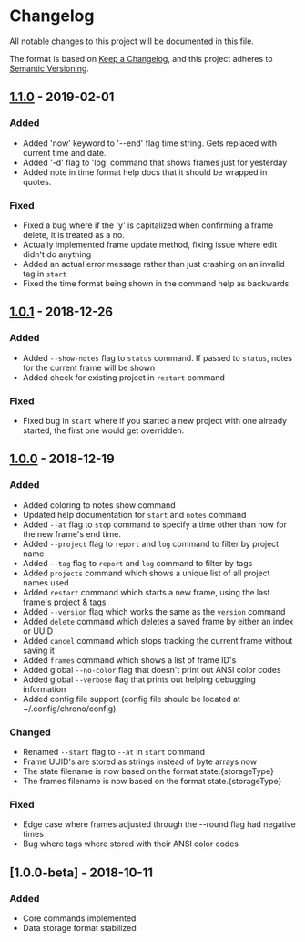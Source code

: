 # Changelog

All notable changes to this project will be documented in this file.

The format is based on [Keep a Changelog](https://keepachangelog.com/en/1.0.0/),
and this project adheres to [Semantic Versioning](https://semver.org/spec/v2.0.0.html).

## [1.1.0] - 2019-02-01 ##
### Added
- Added 'now' keyword to '--end' flag time string. Gets replaced with current time and date.
- Added '-d' flag to 'log' command that shows frames just for yesterday
- Added note in time format help docs that it should be wrapped in quotes.

### Fixed
- Fixed a bug where if the 'y' is capitalized when confirming a frame delete, it is treated as a no.
- Actually implemented frame update method, fixing issue where edit didn't do anything
- Added an actual error message rather than just crashing on an invalid tag in `start`
- Fixed the time format being shown in the command help as backwards


## [1.0.1] - 2018-12-26 ##
### Added
- Added `--show-notes` flag to `status` command. If passed to `status`, notes for the current frame will be shown
- Added check for existing project in `restart` command

### Fixed
- Fixed bug in `start` where if you started a new project with one already started, the first one would get overridden.

## [1.0.0] - 2018-12-19
### Added
- Added coloring to notes show command
- Updated help documentation for `start` and `notes` command
- Added `--at` flag to `stop` command to specify a time other than now for the new frame's end time.
- Added `--project` flag to `report` and `log` command to filter by project name
- Added `--tag` flag to `report` and `log` command to filter by tags
- Added `projects` command which shows a unique list of all project names used
- Added `restart` command which starts a new frame, using the last frame's project & tags
- Added `--version` flag which works the same as the `version` command
- Added `delete` command which deletes a saved frame by either an index or UUID
- Added `cancel` command which stops tracking the current frame without saving it
- Added `frames` command which shows a list of frame ID's
- Added global `--no-color` flag that doesn't print out ANSI color codes
- Added global `--verbose` flag that prints out helping debugging information
- Added config file support (config file should be located at ~/.config/chrono/config)


### Changed
- Renamed `--start` flag to `--at` in `start` command
- Frame UUID's are stored as strings instead of byte arrays now
- The state filename is now based on the format state.{storageType}
- The frames filename is now based on the format state.{storageType}

### Fixed
- Edge case where frames adjusted through the --round flag had negative times
- Bug where tags where stored with their ANSI color codes

## [1.0.0-beta] - 2018-10-11
### Added
- Core commands implemented
- Data storage format stabilized

[Unreleased]: https://github.com/gochrono/chrono/compare/v1.1.0...HEAD
[1.1.0]: https://github.com/gochrono/chrono/compare/v1.0.1...v1.1.0
[1.0.1]: https://github.com/gochrono/chrono/compare/v1.0.0...v1.0.1
[1.0.0]: https://github.com/gochrono/chrono/compare/v1.0.0-beta...v1.0.0
